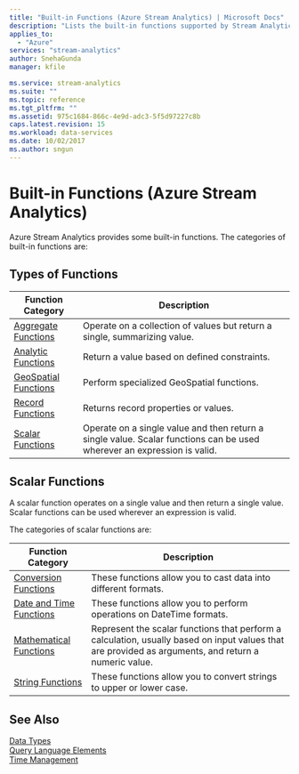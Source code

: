 ```yaml
---
title: "Built-in Functions (Azure Stream Analytics) | Microsoft Docs"
description: "Lists the built-in functions supported by Stream Analytics Query Language"
applies_to: 
  - "Azure"
services: "stream-analytics"
author: SnehaGunda
manager: kfile

ms.service: stream-analytics
ms.suite: ""
ms.topic: reference
ms.tgt_pltfrm: ""   
ms.assetid: 975c1684-866c-4e9d-adc3-5f5d97227c8b
caps.latest.revision: 15
ms.workload: data-services
ms.date: 10/02/2017
ms.author: sngun
---
```


# Built-in Functions (Azure Stream Analytics)
  Azure Stream Analytics provides some built-in functions. The categories of built-in functions are:  
  
## Types of Functions  
  
|Function Category|Description|  
|-----------------------|-----------------|  
|[Aggregate Functions](aggregate-functions-azure-stream-analytics.md)|Operate on a collection of values but return a single, summarizing value.|  
|[Analytic Functions](analytic-functions-azure-stream-analytics.md)|Return a value based on defined constraints.|  
|[GeoSpatial Functions](geospatial-functions.md)|Perform specialized GeoSpatial functions.|  
|[Record Functions](record-functions-azure-stream-analytics.md)|Returns record properties or values.|  
|[Scalar Functions](built-in-functions-azure-stream-analytics.md#BKMK_ScalarFunctions)|Operate on a single value and then return a single value. Scalar functions can be used wherever an expression is valid.|  
  
##  <a name="BKMK_ScalarFunctions"></a> Scalar Functions  
 A scalar function operates on a single value and then return a single value. Scalar functions can be used wherever an expression is valid.  
  
 The categories of scalar functions are:  
  
|Function Category|Description|  
|-----------------------|-----------------|  
| [Conversion Functions](conversion-functions-azure-stream-analytics.md)| These functions allow you to cast data into different formats. |
| [Date and Time Functions](date-and-time-functions-azure-stream-analytics.md)| These functions allow you to perform operations on DateTime formats. |
| [Mathematical Functions](mathematical-functions-azure-stream-analytics.md)| Represent the scalar functions that perform a calculation, usually based on input values that are provided as arguments, and return a numeric value. |
| [String Functions](string-functions-azure-stream-analytics.md)| These functions allow you to convert strings to upper or lower case. |
  
## See Also  
 [Data Types](data-types-azure-stream-analytics.md)   
 [Query Language Elements](query-language-elements-azure-stream-analytics.md)   
 [Time Management](time-management-azure-stream-analytics.md)  
  
  